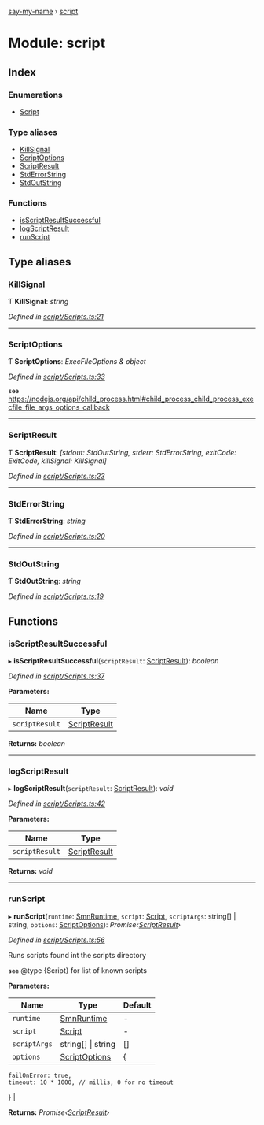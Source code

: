 [say-my-name](../README.md) › [script](script.md)

# Module: script

## Index

### Enumerations

* [Script](../enums/script.script-1.md)

### Type aliases

* [KillSignal](script.md#killsignal)
* [ScriptOptions](script.md#scriptoptions)
* [ScriptResult](script.md#scriptresult)
* [StdErrorString](script.md#stderrorstring)
* [StdOutString](script.md#stdoutstring)

### Functions

* [isScriptResultSuccessful](script.md#isscriptresultsuccessful)
* [logScriptResult](script.md#logscriptresult)
* [runScript](script.md#runscript)

## Type aliases

###  KillSignal

Ƭ **KillSignal**: *string*

*Defined in [script/Scripts.ts:21](https://github.com/matthewjosephtaylor/say-my-name/blob/57773d3/src/js/script/Scripts.ts#L21)*

___

###  ScriptOptions

Ƭ **ScriptOptions**: *ExecFileOptions & object*

*Defined in [script/Scripts.ts:33](https://github.com/matthewjosephtaylor/say-my-name/blob/57773d3/src/js/script/Scripts.ts#L33)*

**`see`** https://nodejs.org/api/child_process.html#child_process_child_process_execfile_file_args_options_callback

___

###  ScriptResult

Ƭ **ScriptResult**: *[stdout: StdOutString, stderr: StdErrorString, exitCode: ExitCode, killSignal: KillSignal]*

*Defined in [script/Scripts.ts:23](https://github.com/matthewjosephtaylor/say-my-name/blob/57773d3/src/js/script/Scripts.ts#L23)*

___

###  StdErrorString

Ƭ **StdErrorString**: *string*

*Defined in [script/Scripts.ts:20](https://github.com/matthewjosephtaylor/say-my-name/blob/57773d3/src/js/script/Scripts.ts#L20)*

___

###  StdOutString

Ƭ **StdOutString**: *string*

*Defined in [script/Scripts.ts:19](https://github.com/matthewjosephtaylor/say-my-name/blob/57773d3/src/js/script/Scripts.ts#L19)*

## Functions

###  isScriptResultSuccessful

▸ **isScriptResultSuccessful**(`scriptResult`: [ScriptResult](script.md#scriptresult)): *boolean*

*Defined in [script/Scripts.ts:37](https://github.com/matthewjosephtaylor/say-my-name/blob/57773d3/src/js/script/Scripts.ts#L37)*

**Parameters:**

Name | Type |
------ | ------ |
`scriptResult` | [ScriptResult](script.md#scriptresult) |

**Returns:** *boolean*

___

###  logScriptResult

▸ **logScriptResult**(`scriptResult`: [ScriptResult](script.md#scriptresult)): *void*

*Defined in [script/Scripts.ts:42](https://github.com/matthewjosephtaylor/say-my-name/blob/57773d3/src/js/script/Scripts.ts#L42)*

**Parameters:**

Name | Type |
------ | ------ |
`scriptResult` | [ScriptResult](script.md#scriptresult) |

**Returns:** *void*

___

###  runScript

▸ **runScript**(`runtime`: [SmnRuntime](runtime.md#smnruntime), `script`: [Script](../enums/script.script-1.md), `scriptArgs`: string[] | string, `options`: [ScriptOptions](script.md#scriptoptions)): *Promise‹[ScriptResult](script.md#scriptresult)›*

*Defined in [script/Scripts.ts:56](https://github.com/matthewjosephtaylor/say-my-name/blob/57773d3/src/js/script/Scripts.ts#L56)*

Runs scripts found int the scripts directory

**`see`** @type {Script} for list of known scripts

**Parameters:**

Name | Type | Default |
------ | ------ | ------ |
`runtime` | [SmnRuntime](runtime.md#smnruntime) | - |
`script` | [Script](../enums/script.script-1.md) | - |
`scriptArgs` | string[] &#124; string | [] |
`options` | [ScriptOptions](script.md#scriptoptions) | {
    failOnError: true,
    timeout: 10 * 1000, // millis, 0 for no timeout
  } |

**Returns:** *Promise‹[ScriptResult](script.md#scriptresult)›*
